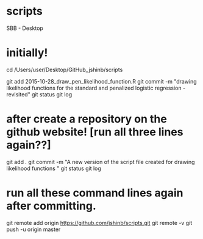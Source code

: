 # scripts
SBB - Desktop

# initially!
cd /Users/user/Desktop/GitHub_jshinb/scripts

git add 2015-10-28_draw_pen_likelihood_function.R
git commit -m "drawing likelihood functions for the standard and penalized logistic regression - revisited"
git status
git log

# after create a repository on the github website! [run all three lines again??]
git add *.*
git commit -m "A new version of the script file created for drawing likelihood functions "
git status
git log

# run all these command lines again after committing.
git remote add origin https://github.com/jshinb/scripts.git
git remote -v
git push -u origin master

